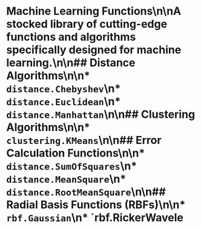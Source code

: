 # Machine Learning Functions\n\nA stocked library of cutting-edge functions and algorithms specifically designed for machine learning.\n\n## Distance Algorithms\n\n* `distance.Chebyshev`\n* `distance.Euclidean`\n* `distance.Manhattan`\n\n## Clustering Algorithms\n\n* `clustering.KMeans`\n\n## Error Calculation Functions\n\n* `distance.SumOfSquares`\n* `distance.MeanSquare`\n* `distance.RootMeanSquare`\n\n## Radial Basis Functions (RBFs)\n\n* `rbf.Gaussian`\n* `rbf.RickerWavele